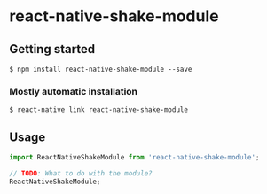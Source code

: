# react-native-shake-module

## Getting started

`$ npm install react-native-shake-module --save`

### Mostly automatic installation

`$ react-native link react-native-shake-module`

## Usage
```javascript
import ReactNativeShakeModule from 'react-native-shake-module';

// TODO: What to do with the module?
ReactNativeShakeModule;
```
